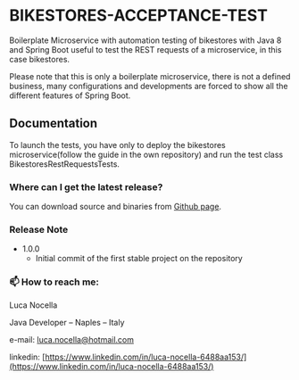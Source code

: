 # BIKESTORES-ACCEPTANCE-TEST
Boilerplate Microservice with automation testing of bikestores with Java 8 and Spring Boot useful to test the REST requests of a microservice, in this case bikestores.

Please note that this is only a boilerplate microservice, there is not a defined business, many configurations and developments are forced to show all the different features of Spring Boot.

## Documentation
To launch the tests, you have only to deploy the bikestores microservice(follow the guide in the own repository) and run the test class BikestoresRestRequestsTests.


### Where can I get the latest release?
You can download source and binaries from [Github page](https://github.com/LucaNocella1993/bikestores-acceptance-tests.git).


### Release Note
+ 1.0.0
    + Initial commit of the first stable project on the repository
    
### 📫 How to reach me:

Luca Nocella

Java Developer – Naples – Italy

e-mail: [luca.nocella@hotmail.com](luca.nocella@hotmail.com)

linkedin: [https://www.linkedin.com/in/luca-nocella-6488aa153/](https://www.linkedin.com/in/luca-nocella-6488aa153/)
